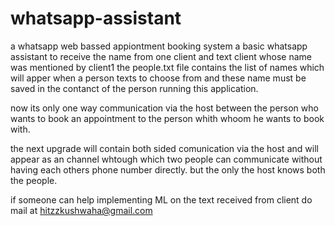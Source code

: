 # whatsapp-assistant 
a whatsapp web bassed appiontment booking system
a basic whatsapp assistant to receive the name from one client and text client whose name was mentioned by client1
the people.txt file contains the list of names which will apper when a person texts to choose from and these name must be saved in the contanct of the person running this application.

now its only one way communication via the host between the person who wants to book an appointment to the person whith whoom he wants to book with.

the next upgrade will contain both sided comunication via the host and will appear as an channel whtough which two people can communicate without having each others phone number directly. but the only the host knows both the people.

if someone can help implementing ML on the text received from client do mail at hitzzkushwaha@gmail.com
